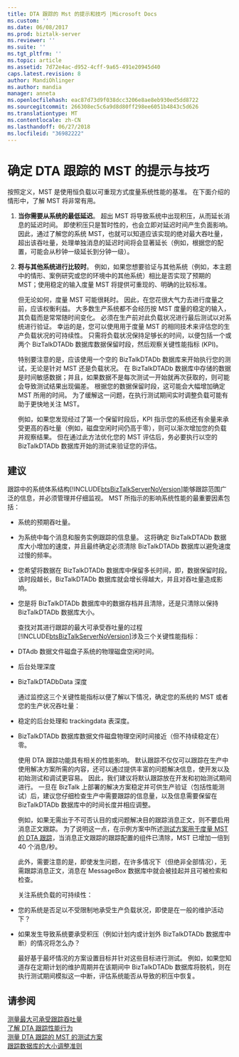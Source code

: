```yaml
---
title: DTA 跟踪的 Mst 的提示和技巧 |Microsoft Docs
ms.custom: ''
ms.date: 06/08/2017
ms.prod: biztalk-server
ms.reviewer: ''
ms.suite: ''
ms.tgt_pltfrm: ''
ms.topic: article
ms.assetid: 7d72e4ac-d952-4cff-9a65-491e20945d40
caps.latest.revision: 8
author: MandiOhlinger
ms.author: mandia
manager: anneta
ms.openlocfilehash: eac87d73d9f038dcc3206e8ae8eb930ed5dd8722
ms.sourcegitcommit: 266308ec5c6a9d8d80ff298ee6051b4843c5d626
ms.translationtype: MT
ms.contentlocale: zh-CN
ms.lasthandoff: 06/27/2018
ms.locfileid: "36982222"
---
```

# <a name="tips-and-tricks-for-finding-mst-of-dta-tracking"></a>确定 DTA 跟踪的 MST 的提示与技巧
按照定义，MST 是使用恒负载以可重现方式度量系统性能的基准。 在下面介绍的情形中，了解 MST 将非常有用。  
  
1. **当你需要从系统的最低延迟**。 超出 MST 将导致系统中出现积压，从而延长消息的延迟时间。 即使积压只是暂时性的，也会立即对延迟时间产生负面影响。 因此，通过了解您的系统 MST，也就可以知道应该实现的绝对最大吞吐量，超出该吞吐量，处理单独消息的延迟时间将会显著延长（例如，根据您的配置，可能会从秒钟一级延长到分钟一级）。  
  
2. **将与其他系统进行比较时**。 例如，如果您想要验证与其他系统（例如，本主题中的情形、案例研究或您的环境中的其他系统）相比是否实现了预期的 MST；使用稳定的输入度量 MST 将提供可重现的、明确的比较标准。  
  
   但无论如何，度量 MST 可能很耗时。 因此，在您花很大气力去进行度量之前，应该权衡利益。 大多数生产系统都不会经历按 MST 度量的稳定的输入，其负载而是常常随时间变化。 必须在生产前对此负载状况进行最后测试以对系统进行验证。 幸运的是，您可以使用用于度量 MST 的相同技术来评估您的生产负载状况的可持续性。 只需将负载状况保持足够长的时间，以便包括一个或两个 BizTalkDTADb 数据库数据保留时段，然后观察关键性能指标 (KPI)。  
  
   特别要注意的是，应该使用一个空的 BizTalkDTADb 数据库来开始执行您的测试，无论是针对 MST 还是负载状况。 在 BizTalkDTADb 数据库中存储的数据是时间敏感数据；并且，如果数据不是每次测试一开始就再次获取的，则可能会导致测试结果出现偏差。 根据您的数据保留时段，这可能会大幅增加确定 MST 所用的时间。 为了缓解这一问题，在执行测试期间实时调整负载可能有助于更快地关注 MST。  
  
   例如，如果您发现经过了第一个保留时段后，KPI 指示您的系统还有余量来承受更高的吞吐量（例如，磁盘空闲时间仍高于零），则可以渐次增加您的负载并观察结果。 但在通过此方法优化您的 MST 评估后，务必要执行以空的 BizTalkDTADb 数据库开始的测试来验证您的评估。  
  
## <a name="recommendations"></a>建议  
 跟踪中的系统体系结构[!INCLUDE[btsBizTalkServerNoVersion](../includes/btsbiztalkservernoversion-md.md)]能够跟踪范围广泛的信息，并必须管理并仔细监视。 MST 所指示的影响系统性能的最重要因素包括：  
  
- 系统的预期吞吐量。  
  
- 为系统中每个消息和服务实例跟踪的信息量。 这将确定 BizTalkDTADb 数据库大小增加的速度，并且最终确定必须清除 BizTalkDTADb 数据库以避免速度过慢的频率。  
  
- 您希望将数据在 BizTalkDTADb 数据库中保留多长时间，即，数据保留时段。 该时段越长，BizTalkDTADb 数据库就会增长得越大，并且对吞吐量造成影响。  
  
- 您是将 BizTalkDTADb 数据库中的数据存档并且清除，还是只清除以保持 BizTalkDTADb 数据库大小。  
  
  查找对其进行跟踪的最大可承受吞吐量的过程[!INCLUDE[btsBizTalkServerNoVersion](../includes/btsbiztalkservernoversion-md.md)]涉及三个关键性能指标：  
  
- DTAdb 数据文件磁盘子系统的物理磁盘空闲时间。  
  
- 后台处理深度  
  
- BizTalkDTADbData 深度  
  
  通过监控这三个关键性能指标以便了解以下情况，确定您的系统的 MST 或者您的生产状况吞吐量：  
  
- 稳定的后台处理和 trackingdata 表深度。  
  
- BizTalkDTADb 数据库数据文件磁盘物理空闲时间接近（但不持续稳定在）零。  
  
  使用 DTA 跟踪功能具有相关的性能影响。  默认跟踪不仅仅可以跟踪在生产中使用解决方案所需的内容，还可以通过提供丰富的问题解决信息，使开发以及初始测试和调试更容易。 因此，我们建议将默认跟踪放在开发和初始测试期间进行。 一旦在 BizTalk 上部署的解决方案稳定并可供生产验证（包括性能测试）后，建议您仔细检查生产中需要跟踪的信息量，以及信息需要保留在 BizTalkDTADb 数据库中的时间长度并相应调整。  
  
  例如，如果无需出于不可否认目的或问题解决目的跟踪消息正文，则不要启用消息正文跟踪。 为了说明这一点，在示例方案中所述[测试方案用于度量 MST 的 DTA 跟踪](../core/test-scenarios-for-measuring-mst-of-dta-tracking.md)，当消息正文跟踪的跟踪配置的组件已清除，MST 已增加一倍到 40 个消息/秒。  
  
  此外，需要注意的是，即使发生问题，在许多情况下（但绝非全部情况），无需跟踪消息正文，消息在 MessageBox 数据库中就会被挂起并且可被检索和检查。  
  
  关注系统负载的可持续性：  
  
- 您的系统是否足以不受限制地承受生产负载状况，即使是在一般的维护活动下？  
  
- 如果发生导致系统要承受积压（例如计划内或计划外 BizTalkDTADb 数据库中断）的情况将怎么办？  
  
  最好基于最坏情况的方案设置目标并针对这些目标进行测试。 例如，如果您知道存在定期计划的维护周期并在该期间中 BizTalkDTADb 数据库将脱机，则在执行测试期间模拟这一中断，评估系统能否从导致的积压中恢复。  
  
## <a name="see-also"></a>请参阅  
 [测量最大可承受跟踪吞吐量](../core/measuring-maximum-sustainable-tracking-throughput.md)   
 [了解 DTA 跟踪性能行为](../core/understanding-dta-tracking-performance-behavior.md)   
 [测量 DTA 跟踪的 MST 的测试方案](../core/test-scenarios-for-measuring-mst-of-dta-tracking.md)   
 [跟踪数据库的大小调整准则](../core/tracking-database-sizing-guidelines.md)